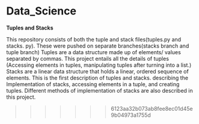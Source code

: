 
# Data_Science
   **Tuples and Stacks**
   
   This repository consists of both the tuple and stack files(tuples.py and stacks. py). These were pushed on separate branches(stacks branch and tuple branch)
Tuples are a data structure made up of elements/ values separated by commas. This project entails all the details of tuples
(Accessing elements in tuples, manipulating tuples after turning into a list.)
Stacks are a linear data structure that holds a linear, ordered sequence of elements.
This is the first description of tuples and stacks. describing the Implementation of stacks, accessing elements in a tuple,
and creating tuples. Different methods of implementation of stacks are also described in this project.
>>>>>>> 6123aa32b073ab8fee8ec01d45e9b04973a1755d

